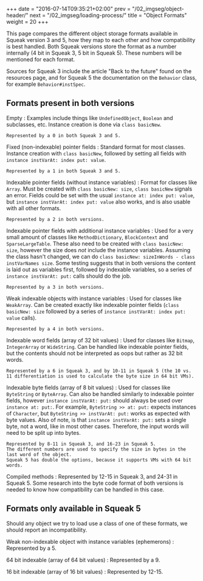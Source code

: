 +++
date = "2016-07-14T09:35:21+02:00"
prev = "/02_imgseg/object-header/"
next = "/02_imgseg/loading-process/"
title = "Object Formats"
weight = 20
+++

This page compares the different object storage formats available in Squeak version 3 and 5, how they map to each other and how compatibility is best handled.
Both Squeak versions store the format as a number internally (4 bit in Squeak 3, 5 bit in Squeak 5).
These numbers will be mentioned for each format.

Sources for Squeak 3 include the article "Back to the future" found on the resources page, and for Squeak 5 the documentation on the `Behavior` class, for example `Behavior#instSpec`.

## Formats present in both versions

Empty
:   Examples include things like `UndefinedObject`, `Boolean` and subclasses, etc.
    Instance creation is done via `class basicNew`.

    Represented by a 0 in both Squeak 3 and 5.

Fixed (non-indexable) pointer fields
:   Standard format for most classes.
    Instance creation with `class basicNew`, followed by setting all fields with `instance instVarAt: index put: value`.

    Represented by a 1 in both Squeak 3 and 5.

Indexable pointer fields (without instance variables)
:   Format for classes like `Array`.
    Must be created with `class basicNew: size`, `class basicNew` signals an error.
    Fields could be set with the usual `instance at: index put: value`, but `instance instVarAt: index put: value` also works, and is also usable with all other formats.

    Represented by a 2 in both versions.

Indexable pointer fields with additional instance variables
:   Used for a very small amount of classes like `MethodDictionary`, `BlockContext` and `SparseLargeTable`.
    These also need to be created with `class basicNew: size`, however the size does *not* include the instance variables.
    Assuming the class hasn't changed, we can do `class basicNew: sizeInWords - class instVarNames size`.
    Some testing suggests that in both versions the content is laid out as variables first, followed by indexable variables, so a series of `instance instVarAt: put:` calls should do the job.

    Represented by a 3 in both versions.

Weak indexable objects with instance variables
:   Used for classes like `WeakArray`.
    Can be created exactly like indexable pointer fields (`class basicNew: size` followed by a series of `instance instVarAt: index put: value` calls).

    Represented by a 4 in both versions.

Indexable word fields (array of 32 bit values)
:   Used for classes like `Bitmap`, `IntegerArray` or `WideString`.
    Can be handled like indexable pointer fields, but the contents should not be interpreted as oops but rather as 32 bit words.

    Represented by a 6 in Squeak 3, and by 10-11 in Squeak 5 (the 10 vs. 11 differentiation is used to calculate the byte size in 64 bit VMs).

Indexable byte fields (array of 8 bit values)
:   Used for classes like `ByteString` or `ByteArray`.
    Can also be handled similarly to indexable pointer fields, however `instance instVarAt: put:` should always be used over `instance at: put:`.
    For example, `ByteString >> at: put:` expects instances of `Character`, but `ByteString >> instVarAt: put:` works as expected with byte values.
    Also of note, is that `instance instVarAt: put:` sets a single byte, not a word, like in most other cases.
    Therefore, the input words will need to be split up into bytes.

    Represented by 8-11 in Squeak 3, and 16-23 in Squeak 5.
    The different numbers are used to specify the size in bytes in the last word of the object.
    Squeak 5 has double the options, because it supports VMs with 64 bit words.

Compiled methods
:   Represented by 12-15 in Squeak 3, and 24-31 in Squeak 5.
    Some research into the byte code format of both versions is needed to know how compatibility can be handled in this case.

## Formats only available in Squeak 5

Should any object we try to load use a class of one of these formats, we should report an incompatibility.

Weak non-indexable object with instance variables (ephemerons)
:   Represented by a 5.

64 bit indexable (array of 64 bit values)
:   Represented by a 9.

16 bit indexable (array of 16 bit values)
:   Represented by 12-15.
